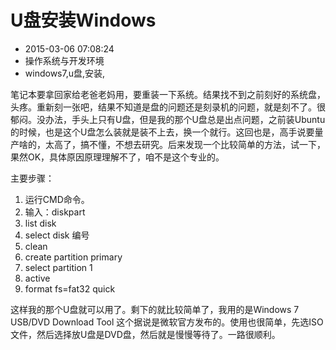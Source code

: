 # U盘安装Windows
- 2015-03-06 07:08:24
- 操作系统与开发环境
- windows7,u盘,安装,

<!--markdown-->笔记本要拿回家给老爸老妈用，要重装一下系统。结果找不到之前刻好的系统盘，头疼。重新刻一张吧，结果不知道是盘的问题还是刻录机的问题，就是刻不了。很郁闷。没办法，手头上只有U盘，但是我的那个U盘总是出点问题，之前装Ubuntu的时候，也是这个U盘怎么装就是装不上去，换一个就行。这回也是，高手说要量产啥的，太高了，搞不懂，不想去研究。后来发现一个比较简单的方法，试一下，果然OK，具体原因原理理解不了，咱不是这个专业的。


<!--more-->


主要步骤：

1. 运行CMD命令。
2. 输入：diskpart
3. list disk
4. select disk 编号
5. clean
6. create partition primary
7. select partition 1
8. active
9. format fs=fat32 quick


这样我的那个U盘就可以用了。剩下的就比较简单了，我用的是Windows 7 USB/DVD Download Tool  这个据说是微软官方发布的。使用也很简单，先选ISO文件，然后选择放U盘是DVD盘，然后就是慢慢等待了。一路很顺利。